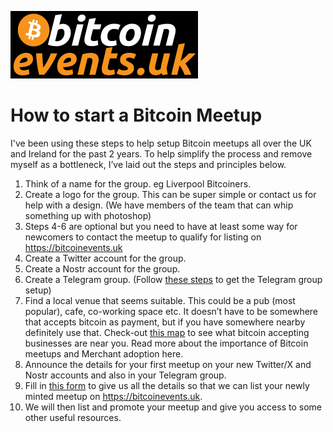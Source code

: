 ![BEUK Logo](https://raw.githubusercontent.com/Hodl-Solo/BitcoinEventsUK/main/BitcoinEventsUK%20smaller%20logo%20black.png)
# How to start a Bitcoin Meetup
I've been using these steps to help setup Bitcoin meetups all over the UK and Ireland for the past 2 years. To help simplify the process and remove myself as a bottleneck, I’ve laid out the steps and principles below. 

1. Think of a name for the group. eg Liverpool Bitcoiners. 
2. Create a logo for the group. This can be super simple or contact us for help with a design. (We have members of the team that can whip something up with photoshop)
3. Steps 4-6 are optional but you need to have at least some way for newcomers to contact the meetup to qualify for listing on https://bitcoinevents.uk
4. Create a Twitter account for the group.
5. Create a Nostr account for the group.
6. Create a Telegram group. (Follow [these steps](TelegramGroupSetup) to get the Telegram group setup)
7. Find a local venue that seems suitable. This could be a pub (most popular), cafe, co-working space etc. It doesn’t have to be somewhere that accepts bitcoin as payment, but if you have somewhere nearby definitely use that. Check-out [this map](https://bitcoinevents.uk/spending/) to see what bitcoin accepting businesses are near you. Read more about the importance of Bitcoin meetups and Merchant adoption here.
9. Announce the details for your first meetup on your new Twitter/X and Nostr accounts and also in your Telegram group. 
10. Fill in [this form](https://forms.gle/Ng5g5AE32kd23Uum8) to give us all the details so that we can list your newly minted meetup on https://bitcoinevents.uk.
11. We will then list and promote your meetup and give you access to some other useful resources.
